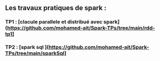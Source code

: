 ## Les travaux pratiques de spark :
### TP1 :  [clacule parallele et distribué avec spark](https://github.com/mohamed-ait/Spark-TPs/tree/main/rdd-tp1]
### TP2 :  [spark sql ](https://github.com/mohamed-ait/Spark-TPs/tree/main/sparkSql]
